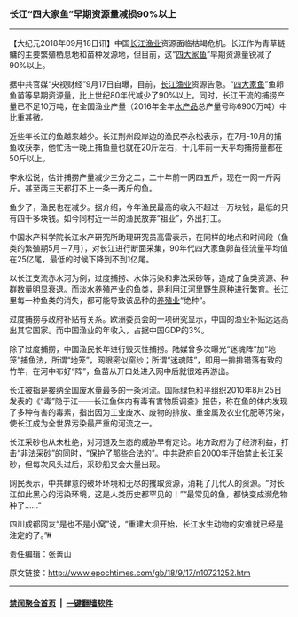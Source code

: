 ### 长江“四大家鱼”早期资源量减损90%以上
------------------------

<p>【大纪元2018年09月18日讯】中国<a href="http://www.epochtimes.com/gb/tag/%E9%95%BF%E6%B1%9F.html">长江</a><a href="http://www.epochtimes.com/gb/tag/%E6%B8%94%E4%B8%9A.html">渔业</a>资源面临枯竭危机。长江作为青草鲢鳙的主要繁殖栖息地和苗种发源地，但目前，这“<a href="http://www.epochtimes.com/gb/tag/%E5%9B%9B%E5%A4%A7%E5%AE%B6%E9%B1%BC.html">四大家鱼</a>”早期资源量锐减了90%以上。</p>
<p>据中共官媒“央视财经”9月17日自曝，目前，<a href="http://www.epochtimes.com/gb/tag/%E9%95%BF%E6%B1%9F.html">长江</a><a href="http://www.epochtimes.com/gb/tag/%E6%B8%94%E4%B8%9A.html">渔业</a>资源告急。“<a href="http://www.epochtimes.com/gb/tag/%E5%9B%9B%E5%A4%A7%E5%AE%B6%E9%B1%BC.html">四大家鱼</a>”鱼卵鱼苗等早期资源量，比上世纪80年代减少了90%以上。同时，长江干流的捕捞产量已不足10万吨，在全国渔业产量（2016年全年<a href="http://www.epochtimes.com/gb/tag/%E6%B0%B4%E4%BA%A7%E5%93%81.html">水产品</a>总产量号称6900万吨）中比重甚微。</p>
<p>近些年长江的鱼越来越少。长江荆州段岸边的渔民李永松表示，在7月-10月的捕鱼收获季，他忙活一晚上捕鱼量也就在20斤左右，十几年前一天平均捕捞量都在50斤以上。</p>
<p>李永松说，估计捕捞产量减少三分之二，二十年前一网四五斤，现在一网一斤两斤。甚至两三天都打不上一条一两斤的鱼。</p>
<p>鱼少了，渔民也在减少。据介绍，今年渔民最高的收入不超过一万块钱，最低的只有四千多块钱。如今同村近一半的渔民放弃“祖业”，外出打工。</p>
<p>中国水产科学院长江水产研究所助理研究员高雷表示，在同样的地点和时间段（鱼类的繁殖期5月－7月），对长江进行断面采集，90年代四大家鱼卵苗径流量平均值在25亿尾，最低的时候下降到不到1亿尾。</p>
<p>以长江支流赤水河为例，过度捕捞、水体污染和非法采砂等，造成了鱼类资源、种群数量明显衰退。而淡水养殖产业的鱼类，是利用江河里野生原种进行繁育。长江里每一种鱼类的消失，都可能导致该品种的<a href="http://www.epochtimes.com/gb/tag/%E5%85%BB%E6%AE%96%E4%B8%9A.html">养殖业</a>“绝种”。</p>
<p>过度捕捞与政府补贴有关系。欧洲委员会的一项研究显示，中国的渔业补贴远远高出其它国家。而中国渔业的年收入，占据中国GDP的3%。</p>
<p>除了过度捕捞，中国渔民长年进行毁灭性捕捞。陆媒曾多次曝光“迷魂阵”加“地笼”捕鱼法，所谓“地笼”，网眼密似窗纱；所谓“迷魂阵”，即用一排排错落有致的竹竿，在河中布好“阵”，鱼苗从开口处进入网中后就很难再游出。</p>
<p>长江被指是接纳全国废水量最多的一条河流。国际绿色和平组织2010年8月25日发表的《“毒”隐于江——长江鱼体内有毒有害物质调查》报告，称在鱼的体内发现了多种有害的毒素，指出因为工业废水、废物的排放、重金属及农业化肥等污染，使长江成为全世界污染最严重的河流之一。</p>
<p>长江采砂也从未杜绝，对河道及生态的威胁早有定论。地方政府为了经济利益，打击“非法采砂”的同时，“保护了那些合法的”。中共政府自2000年开始禁止长江采砂，但每次风头过后，采砂船又会大量出现。</p>
<p>网民表示，中共肆意的破坏环境和无尽的攫取资源，消耗了几代人的资源。“对长江如此黑心的污染环境，这是人类历史都罕见的！”“最常见的鱼，都快变成濒危物种了……”</p>
<p>四川成都网友“是也不是小窝”说，“重建大坝开始，长江水生动物的灾难就已经是注定的了。”#</p>
<p>责任编辑：张菁山</p>

原文链接：http://www.epochtimes.com/gb/18/9/17/n10721252.htm


------------------------
#### [禁闻聚合首页](https://github.com/gfw-breaker/banned-news/blob/master/README.md) &nbsp;|&nbsp;  [一键翻墙软件](https://github.com/gfw-breaker/nogfw/blob/master/README.md)